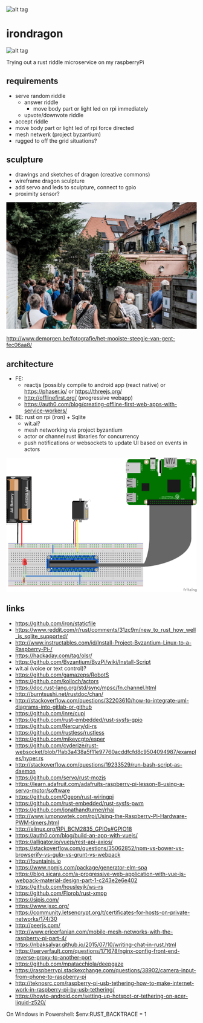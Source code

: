 ![alt tag](https://travis-ci.org/yenwel/irondragon.svg?branch=master)
# irondragon

![alt tag](https://upload.wikimedia.org/wikipedia/commons/2/2c/Zmei_Gorinich_%28colour_fixed%29.jpg)

Trying out a rust riddle microservice on my raspberryPi

## requirements
* serve random riddle
  * answer riddle
    * move body part or light led on rpi immediately
  * upvote/downvote riddle
* accept riddle
* move body part or light led of rpi force directed
* mesh netwerk (project byzantium)
* rugged to off the grid situations?

## sculpture
* drawings and sketches of dragon (creative commons)
* wireframe dragon sculpture
* add servo and leds to sculpture, connect to gpio
* proximity sensor?

![alt tag](https://raw.githubusercontent.com/yenwel/irondragon/master/korhoenstraat.jpg)

http://www.demorgen.be/fotografie/het-mooiste-steegje-van-gent-fec06aa8/

## architecture
* FE: 
  * reactjs (possibly compile to android app (react native) or https://phaser.io/ or https://threejs.org/
  * http://offlinefirst.org/ (progressive webapp)
  * https://auth0.com/blog/creating-offline-first-web-apps-with-service-workers/
* BE: rust on rpi (iron) + Sqlite 
  * wit.ai?
  * mesh networking via project byzantium
  * actor or channel rust libraries for concurrency
  * push notifications or websockets to update UI based on events in actors

![alt tag](https://raw.githubusercontent.com/yenwel/irondragon/master/dragonschema_bb.png)


## links
* https://github.com/iron/staticfile
* https://www.reddit.com/r/rust/comments/31zc9m/new_to_rust_how_well_is_sqlite_supported/
* http://www.instructables.com/id/Install-Project-Byzantium-Linux-to-a-Raspberry-Pi-/
* https://hackaday.com/tag/olsr/
* https://github.com/Byzantium/ByzPi/wiki/Install-Script
* wit.ai (voice or text control)?
* https://github.com/gamazeps/RobotS
* https://github.com/kolloch/actors
* https://doc.rust-lang.org/std/sync/mpsc/fn.channel.html
* http://burntsushi.net/rustdoc/chan/
* http://stackoverflow.com/questions/32203610/how-to-integrate-uml-diagrams-into-gitlab-or-github
* https://github.com/inre/cupi
* https://github.com/rust-embedded/rust-sysfs-gpio
* https://github.com/Nercury/di-rs
* https://github.com/rustless/rustless
* https://github.com/mikeycgto/esper
* https://github.com/cyderize/rust-websocket/blob/1fab3a438a5f11e97760acddfcfd8c9504094987/examples/hyper.rs
* http://stackoverflow.com/questions/19233529/run-bash-script-as-daemon
* https://github.com/servo/rust-mozjs
* https://learn.adafruit.com/adafruits-raspberry-pi-lesson-8-using-a-servo-motor/software
* https://github.com/Ogeon/rust-wiringpi
* https://github.com/rust-embedded/rust-sysfs-pwm
* https://github.com/jonathandturner/rhai
* http://www.jumpnowtek.com/rpi/Using-the-Raspberry-Pi-Hardware-PWM-timers.html
* http://elinux.org/RPi_BCM2835_GPIOs#GPIO18
* https://auth0.com/blog/build-an-app-with-vuejs/
* https://alligator.io/vuejs/rest-api-axios/
* https://stackoverflow.com/questions/35062852/npm-vs-bower-vs-browserify-vs-gulp-vs-grunt-vs-webpack
* http://fountainjs.io
* https://www.npmjs.com/package/generator-elm-spa
* https://blog.sicara.com/a-progressive-web-application-with-vue-js-webpack-material-design-part-1-c243e2e6e402
* https://github.com/housleyjk/ws-rs
* https://github.com/Florob/rust-xmpp
* https://sipjs.com/
* https://www.jsxc.org/
* https://community.letsencrypt.org/t/certificates-for-hosts-on-private-networks/174/30
* http://peerjs.com/
* http://www.ericerfanian.com/mobile-mesh-networks-with-the-raspberry-pi-part-4/
* https://nbaksalyar.github.io/2015/07/10/writing-chat-in-rust.html
* https://serverfault.com/questions/171678/nginx-config-front-end-reverse-proxy-to-another-port
* https://github.com/mpatacchiola/deepgaze
* https://raspberrypi.stackexchange.com/questions/38902/camera-input-from-phone-to-raspberry-pi
* http://teknosrc.com/raspberry-pi-usb-tethering-how-to-make-internet-work-in-raspberry-pi-by-usb-tethering/
* https://howto-android.com/setting-up-hotspot-or-tethering-on-acer-liquid-z520/


On Windows in Powershell: $env:RUST_BACKTRACE = 1
